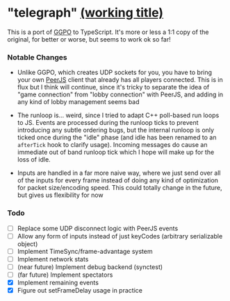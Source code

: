 # "telegraph" [(working title)](https://www.youtube.com/watch?v=rXXM60niKbg)

This is a port of [GGPO](https://github.com/pond3r/ggpo/) to TypeScript. It's more or less a 1:1 copy of the original, for better or worse, but seems to work ok so far!

### Notable Changes

* Unlike GGPO, which creates UDP sockets for you, you have to bring your own [PeerJS](https://peerjs.com/) client that already has all players connected. This is in flux but I think will continue, since it's tricky to separate the idea of "game connection" from "lobby connection" with PeerJS, and adding in any kind of lobby management seems bad

* The runloop is... weird, since I tried to adapt C++ poll-based run loops to JS. Events are processed during the runloop ticks to prevent introducing any subtle ordering bugs, but the internal runloop is only ticked once during the "idle" phase (and idle has been renamed to an `afterTick` hook to clarify usage). Incoming messages do cause an immediate out of band runloop tick which I hope will make up for the loss of idle.

* Inputs are handled in a far more naive way, where we just send over all of the inputs for every frame instead of doing any kind of optimization for packet size/encoding speed. This could totally change in the future, but gives us flexibility for now

### Todo

- [ ] Replace some UDP disconnect logic with PeerJS events
- [ ] Allow any form of inputs instead of just keyCodes (arbitrary serializable object)
- [ ] Implement TimeSync/frame-advantage system
- [ ] Implement network stats
- [ ] (near future) Implement debug backend (synctest)
- [ ] (far future) Implement spectators
- [x] Implement remaining events
- [x] Figure out setFrameDelay usage in practice
